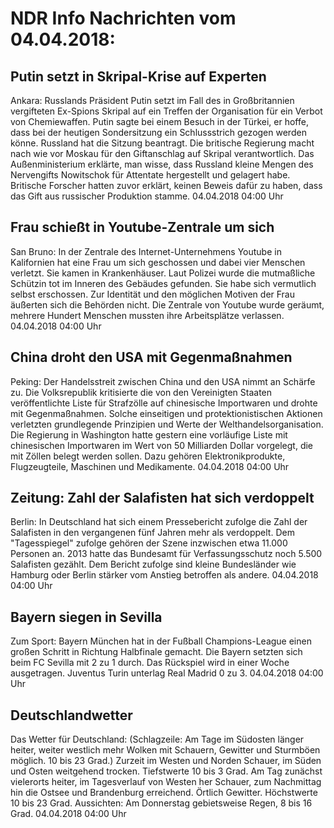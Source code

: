 # NDR Info Nachrichten vom 04.04.2018:


## Putin setzt in Skripal-Krise auf Experten
Ankara: 			Russlands Präsident Putin setzt im Fall des in Großbritannien vergifteten Ex-Spions Skripal auf ein Treffen der Organisation für ein Verbot von Chemiewaffen. Putin sagte bei einem Besuch in der Türkei, er hoffe, dass bei der heutigen Sondersitzung ein Schlussstrich gezogen werden könne. Russland hat die Sitzung beantragt. Die britische Regierung macht nach wie vor Moskau für den Giftanschlag auf Skripal verantwortlich. Das Außenministerium erklärte, man wisse, dass Russland kleine Mengen des Nervengifts Nowitschok für Attentate hergestellt und gelagert habe. Britische Forscher hatten zuvor erklärt, keinen Beweis dafür zu haben, dass das Gift aus russischer Produktion stamme. 04.04.2018 04:00 Uhr 

## Frau schießt in Youtube-Zentrale um sich
San Bruno: In der Zentrale des Internet-Unternehmens Youtube in Kalifornien hat eine Frau um sich geschossen und dabei vier Menschen verletzt. Sie kamen in Krankenhäuser. Laut Polizei wurde die mutmaßliche Schützin tot im Inneren des Gebäudes gefunden. Sie habe sich vermutlich selbst erschossen. Zur Identität und den möglichen Motiven der Frau äußerten sich die Behörden nicht. Die Zentrale von Youtube wurde geräumt, mehrere Hundert Menschen mussten ihre Arbeitsplätze verlassen. 04.04.2018 04:00 Uhr 

## China droht den USA mit Gegenmaßnahmen
Peking: Der Handelsstreit zwischen China und den USA nimmt an Schärfe zu. Die Volksrepublik kritisierte die von den Vereinigten Staaten veröffentlichte Liste für Strafzölle auf chinesische Importwaren und drohte mit Gegenmaßnahmen. Solche einseitigen und protektionistischen Aktionen verletzten grundlegende Prinzipien und Werte der Welthandelsorganisation. Die Regierung in Washington hatte gestern eine vorläufige Liste mit chinesischen Importwaren im Wert von 50 Milliarden Dollar vorgelegt, die mit Zöllen belegt werden sollen. Dazu gehören Elektronikprodukte, Flugzeugteile, Maschinen und Medikamente. 04.04.2018 04:00 Uhr 

## Zeitung: Zahl der Salafisten hat sich verdoppelt
Berlin: In Deutschland hat sich einem Pressebericht zufolge die Zahl der Salafisten in den vergangenen fünf Jahren mehr als verdoppelt. Dem "Tagesspiegel" zufolge gehören der Szene inzwischen etwa 11.000 Personen an. 2013 hatte das Bundesamt für Verfassungsschutz noch 5.500 Salafisten gezählt. Dem Bericht zufolge sind kleine Bundesländer wie Hamburg oder Berlin stärker vom Anstieg betroffen als andere. 04.04.2018 04:00 Uhr 

## Bayern siegen in Sevilla
Zum Sport: Bayern München hat in der Fußball Champions-League einen großen Schritt in Richtung Halbfinale gemacht. Die Bayern setzten sich beim FC Sevilla mit 2 zu 1 durch. Das Rückspiel wird in einer Woche ausgetragen. Juventus Turin unterlag Real Madrid 0 zu 3. 04.04.2018 04:00 Uhr 

## Deutschlandwetter
Das Wetter für Deutschland:
(Schlagzeile: Am Tage im Südosten länger heiter, weiter westlich mehr Wolken mit Schauern, Gewitter und Sturmböen möglich. 10 bis 23 Grad.) Zurzeit im Westen und Norden Schauer, im Süden und Osten weitgehend trocken. Tiefstwerte 10 bis 3 Grad. Am Tag zunächst vielerorts heiter, im Tagesverlauf von Westen her Schauer, zum Nachmittag hin die Ostsee und Brandenburg erreichend. Örtlich Gewitter. Höchstwerte 10 bis 23 Grad. Aussichten: Am Donnerstag gebietsweise Regen, 8 bis 16 Grad. 04.04.2018 04:00 Uhr 
